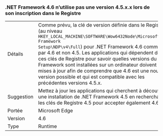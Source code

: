 ### <a name="the-net-framework-46-does-not-use-a-45xx-version-when-registering-itself-in-the-registry"></a>.NET Framework 4.6 n’utilise pas une version 4.5.x.x lors de son inscription dans le Registre

|   |   |
|---|---|
|Détails|Comme prévu, la clé de version définie dans le Registre (au niveau <code>HKEY_LOCAL_MACHINE\SOFTWARE\Wow6432Node\Microsoft\NET Framework Setup\NDP\v4\Full</code>) pour .NET Framework 4.6 commence par 4.6 et non 4.5. Les applications qui dépendent de ces clés de Registre pour savoir quelles versions du .NET Framework sont installées sur un ordinateur doivent être mises à jour afin de comprendre que 4.6 est une nouvelle version possible et qui est compatible avec les précédentes versions 4.5.x.|
|Suggestion|Mettez à jour les applications qui cherchent à découvrir une installation de .NET Framework 4.5 en recherchant les clés de Registre 4.5 pour accepter également 4.6.|
|Portée|Microsoft Edge|
|Version|4.6|
|Type|Runtime|

